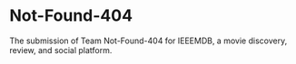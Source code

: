 # Not-Found-404
The submission of Team Not-Found-404 for IEEEMDB, a movie discovery, review, and social platform.
